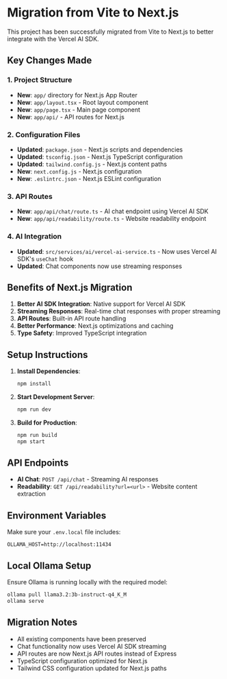 # Migration from Vite to Next.js

This project has been successfully migrated from Vite to Next.js to better integrate with the Vercel AI SDK.

## Key Changes Made

### 1. Project Structure

- **New**: `app/` directory for Next.js App Router
- **New**: `app/layout.tsx` - Root layout component
- **New**: `app/page.tsx` - Main page component
- **New**: `app/api/` - API routes for Next.js

### 2. Configuration Files

- **Updated**: `package.json` - Next.js scripts and dependencies
- **Updated**: `tsconfig.json` - Next.js TypeScript configuration
- **Updated**: `tailwind.config.js` - Next.js content paths
- **New**: `next.config.js` - Next.js configuration
- **New**: `.eslintrc.json` - Next.js ESLint configuration

### 3. API Routes

- **New**: `app/api/chat/route.ts` - AI chat endpoint using Vercel AI SDK
- **New**: `app/api/readability/route.ts` - Website readability endpoint

### 4. AI Integration

- **Updated**: `src/services/ai/vercel-ai-service.ts` - Now uses Vercel AI SDK's `useChat` hook
- **Updated**: Chat components now use streaming responses

## Benefits of Next.js Migration

1. **Better AI SDK Integration**: Native support for Vercel AI SDK
2. **Streaming Responses**: Real-time chat responses with proper streaming
3. **API Routes**: Built-in API route handling
4. **Better Performance**: Next.js optimizations and caching
5. **Type Safety**: Improved TypeScript integration

## Setup Instructions

1. **Install Dependencies**:

   ```bash
   npm install
   ```

2. **Start Development Server**:

   ```bash
   npm run dev
   ```

3. **Build for Production**:
   ```bash
   npm run build
   npm start
   ```

## API Endpoints

- **AI Chat**: `POST /api/chat` - Streaming AI responses
- **Readability**: `GET /api/readability?url=<url>` - Website content extraction

## Environment Variables

Make sure your `.env.local` file includes:

```
OLLAMA_HOST=http://localhost:11434
```

## Local Ollama Setup

Ensure Ollama is running locally with the required model:

```bash
ollama pull llama3.2:3b-instruct-q4_K_M
ollama serve
```

## Migration Notes

- All existing components have been preserved
- Chat functionality now uses Vercel AI SDK streaming
- API routes are now Next.js API routes instead of Express
- TypeScript configuration optimized for Next.js
- Tailwind CSS configuration updated for Next.js paths
